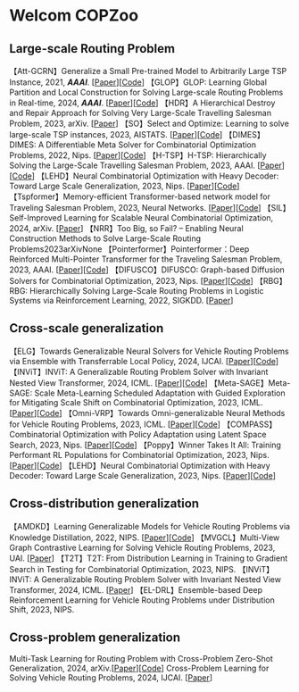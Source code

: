# Welcom COPZoo

## Large-scale Routing Problem

 【Att-GCRN】Generalize a Small Pre-trained Model to Arbitrarily Large TSP Instance, 2021, _**AAAI**_. [[Paper](https://arxiv.org/Paper/2012.10658.Paper)][[Code](https://github.com/Spider-scnu/TSP)]
 【GLOP】GLOP: Learning Global Partition and Local Construction for Solving Large-scale Routing Problems in Real-time, 2024, _**AAAI**_. [[Paper](https://arxiv.org/Paper/2312.08224.Paper)][[Code](https://github.com/henry-yeh/GLOP)]
 【HDR】A Hierarchical Destroy and Repair Approach for Solving Very Large-Scale Travelling Salesman Problem, 2023, arXiv. [[Paper](https://arxiv.org/Paper/2308.04639.Paper)]
 【SO】Select and Optimize: Learning to solve large-scale TSP instances, 2023, AISTATS. [[Paper](https://proceedings.mlr.press/v206/cheng23a/cheng23a.Paper)][[Code](https://github.com/honey0920/select-and-optimize)]
 【DIMES】DIMES: A Differentiable Meta Solver for Combinatorial Optimization Problems, 2022, Nips. [[Paper](https://arxiv.org/Paper/2210.04123.Paper)][[Code](https://github.com/DIMESTeam/DIMES)]
 【H-TSP】H-TSP: Hierarchically Solving the Large-Scale Travelling Salesman Problem, 2023, AAAI. [[Paper](https://arxiv.org/Paper/2304.09395.Paper)][[Code](https://github.com/Learning4Optimization-HUST/H-TSP)]
 【LEHD】Neural Combinatorial Optimization with Heavy Decoder: Toward Large Scale Generalization, 2023, Nips. [[Paper](https://arxiv.org/Paper/2310.07985.Paper)][[Code](https://github.com/CIAM-Group/NCO_code/tree/main/single_objective/LEHD)]
 【Tspformer】Memory-efficient Transformer-based network model for Traveling Salesman Problem, 2023, Neural Networks. [[Paper](https://www.sciencedirect.com/science/article/abs/pii/S0893608023000771)][[Code](https://github.com/yhnju/tspFormer)]
 【SIL】Self-Improved Learning for Scalable Neural Combinatorial Optimization, 2024, arXiv. [[Paper](https://arxiv.org/Paper/2403.19561)]
 【NRR】Too Big, so Fail? – Enabling Neural Construction Methods to Solve Large-Scale Routing Problems2023arXivNone
【Pointerformer】Pointerformer：Deep Reinforced Multi-Pointer Transformer for the Traveling Salesman Problem, 2023, AAAI. [[Paper](https://arxiv.org/Paper/2304.09407.Paper)][[Code](https://github.com/Pointerformer/Pointerformer)]
【DIFUSCO】DIFUSCO: Graph-based Diffusion Solvers for Combinatorial Optimization, 2023, Nips. [[Paper](https://arxiv.org/Paper/2302.08224.Paper)][[Code](https://arxiv.org/Paper/2302.08224.Paper)]
【RBG】RBG: Hierarchically Solving Large-Scale Routing Problems in Logistic Systems via Reinforcement Learning, 2022, SIGKDD. [[Paper](https://dl.acm.org/doi/abs/10.1145/3534678.3539037)]

## Cross-scale generalization
【ELG】Towards Generalizable Neural Solvers for Vehicle Routing Problems via Ensemble with Transferrable Local Policy, 2024, IJCAI. [[Paper](https://arxiv.org/abs/2308.14104)][[Code](https://github.com/gaocrr/elg)]
【INViT】INViT: A Generalizable Routing Problem Solver with Invariant Nested View Transformer, 2024, ICML. [[Paper](https://arxiv.org/abs/2402.02317)][[Code](https://github.com/Kasumigaoka-Utaha/INViT)]
【Meta-SAGE】Meta-SAGE: Scale Meta-Learning Scheduled Adaptation with Guided Exploration for Mitigating Scale Shift on Combinatorial Optimization, 2023, ICML. [[Paper](https://arxiv.org/Paper/2306.02688.Paper)][[Code](https://github.com/kaist-silab/meta-sage)]
【Omni-VRP】Towards Omni-generalizable Neural Methods for Vehicle Routing Problems, 2023, ICML. [[Paper](https://arxiv.org/Paper/2305.19587.Paper)][[Code](https://github.com/RoyalSkye/Omni-VRP)]
【COMPASS】Combinatorial Optimization with Policy Adaptation using Latent Space Search, 2023, Nips. [[Paper](https://arxiv.org/abs/2311.13569)][[Code](https://github.com/instadeepai/compass)]
【Poppy】Winner Takes It All: Training Performant RL Populations for Combinatorial Optimization, 2023, Nips. [[Paper](https://arxiv.org/abs/2210.03475)][[Code](https://github.com/instadeepai/poppy)]
【LEHD】Neural Combinatorial Optimization with Heavy Decoder: Toward Large Scale Generalization, 2023, Nips. [[Paper](https://arxiv.org/Paper/2310.07985.Paper)][[Code](https://github.com/CIAM-Group/NCO_code/tree/main/single_objective/LEHD)]


## Cross-distribution generalization
【AMDKD】Learning Generalizable Models for Vehicle Routing Problems via Knowledge Distillation, 2022, NIPS. [[Paper](https://arxiv.org/Paper/2210.07686.Paper)][[Code](https://github.com/jieyibi/AMDKD)]
【MVGCL】Multi-View Graph Contrastive Learning for Solving Vehicle Routing Problems, 2023, UAI. [[Paper](https://proceedings.mlr.press/v216/jiang23a/jiang23a.Paper)]
【T2T】T2T: From Distribution Learning in Training to Gradient Search in Testing for Combinatorial Optimization, 2023, NIPS.
【INViT】INViT: A Generalizable Routing Problem Solver with Invariant Nested View Transformer, 2024, ICML. [[Paper](https://arxiv.org/abs/2402.02317)]
【EL-DRL】Ensemble-based Deep Reinforcement Learning for Vehicle Routing Problems under Distribution Shift, 2023, NIPS.

## Cross-problem generalization

Multi-Task Learning for Routing Problem with Cross-Problem Zero-Shot Generalization, 2024, arXiv.[[Paper](https://arxiv.org/abs/2402.16891)][[Code](https://github.com/FeiLiu36/MTNCO)]
Cross-Problem Learning for Solving Vehicle Routing Problems, 2024, IJCAI. [[Paper](https://arxiv.org/abs/2404.11677)]








